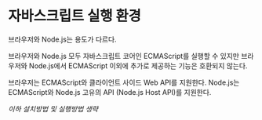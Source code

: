 # 자바스크립트 실행 환경
브라우저와 Node.js는 용도가 다르다.

브라우저와 Node.js 모두 자바스크립트 코어인 ECMAScript를 실행할 수 있지만 브라우저와 Node.js에서 ECMAScript 이외에 추가로 제공하는 기능은 호환되지 않는다.

브라우저는 ECMAScript와 클라이언트 사이드 Web API를 지원한다.
Node.js는 ECMAScript와 Node.js 고유의 API (Node.js Host API)를 지원한다.

_이하 설치방법 및 실행방법 생략_
